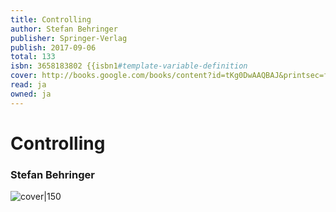 ```yaml
---
title: Controlling
author: Stefan Behringer
publisher: Springer-Verlag
publish: 2017-09-06
total: 133
isbn: 3658183802 {{isbn1#template-variable-definition
cover: http://books.google.com/books/content?id=tKg0DwAAQBAJ&printsec=frontcover&img=1&zoom=1&edge=curl&source=gbs_api
read: ja
owned: ja
---
```


# Controlling
### Stefan Behringer
![cover|150](http://books.google.com/books/content?id=tKg0DwAAQBAJ&printsec=frontcover&img=1&zoom=1&edge=curl&source=gbs_api)